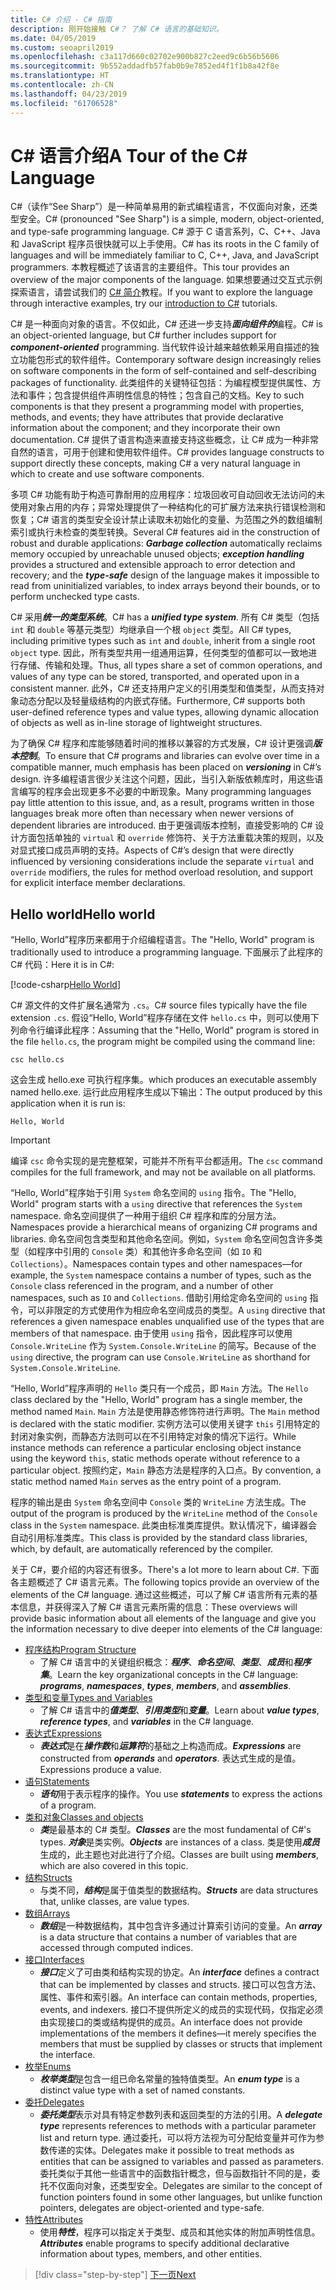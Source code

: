 ```yaml
---
title: C# 介绍 - C# 指南
description: 刚开始接触 C#？ 了解 C# 语言的基础知识。
ms.date: 04/05/2019
ms.custom: seoapril2019
ms.openlocfilehash: c3a117d660c02702e900b827c2eed9c6b56b5606
ms.sourcegitcommit: 9b552addadfb57fab0b9e7852ed4f1f1b8a42f8e
ms.translationtype: HT
ms.contentlocale: zh-CN
ms.lasthandoff: 04/23/2019
ms.locfileid: "61706528"
---
```

# <a name="a-tour-of-the-c-language"></a><span data-ttu-id="5f2f6-104">C# 语言介绍</span><span class="sxs-lookup"><span data-stu-id="5f2f6-104">A Tour of the C# Language</span></span>

<span data-ttu-id="5f2f6-105">C#（读作“See Sharp”）是一种简单易用的新式编程语言，不仅面向对象，还类型安全。</span><span class="sxs-lookup"><span data-stu-id="5f2f6-105">C# (pronounced "See Sharp") is a simple, modern, object-oriented, and type-safe programming language.</span></span> <span data-ttu-id="5f2f6-106">C# 源于 C 语言系列，C、C++、Java 和 JavaScript 程序员很快就可以上手使用。</span><span class="sxs-lookup"><span data-stu-id="5f2f6-106">C# has its roots in the C family of languages and will be immediately familiar to C, C++, Java, and JavaScript programmers.</span></span> <span data-ttu-id="5f2f6-107">本教程概述了该语言的主要组件。</span><span class="sxs-lookup"><span data-stu-id="5f2f6-107">This tour provides an overview of the major components of the language.</span></span> <span data-ttu-id="5f2f6-108">如果想要通过交互式示例探索语言，请尝试我们的 [C# 简介](../tutorials/intro-to-csharp/index.md)教程。</span><span class="sxs-lookup"><span data-stu-id="5f2f6-108">If you want to explore the language through interactive examples, try our [introduction to C#](../tutorials/intro-to-csharp/index.md) tutorials.</span></span>

<span data-ttu-id="5f2f6-109">C# 是一种面向对象的语言。不仅如此，C# 还进一步支持***面向组件的***编程。</span><span class="sxs-lookup"><span data-stu-id="5f2f6-109">C# is an object-oriented language, but C# further includes support for ***component-oriented*** programming.</span></span> <span data-ttu-id="5f2f6-110">当代软件设计越来越依赖采用自描述的独立功能包形式的软件组件。</span><span class="sxs-lookup"><span data-stu-id="5f2f6-110">Contemporary software design increasingly relies on software components in the form of self-contained and self-describing packages of functionality.</span></span> <span data-ttu-id="5f2f6-111">此类组件的关键特征包括：为编程模型提供属性、方法和事件；包含提供组件声明性信息的特性；包含自己的文档。</span><span class="sxs-lookup"><span data-stu-id="5f2f6-111">Key to such components is that they present a programming model with properties, methods, and events; they have attributes that provide declarative information about the component; and they incorporate their own documentation.</span></span> <span data-ttu-id="5f2f6-112">C# 提供了语言构造来直接支持这些概念，让 C# 成为一种非常自然的语言，可用于创建和使用软件组件。</span><span class="sxs-lookup"><span data-stu-id="5f2f6-112">C# provides language constructs to support directly these concepts, making C# a very natural language in which to create and use software components.</span></span>

<span data-ttu-id="5f2f6-113">多项 C# 功能有助于构造可靠耐用的应用程序：垃圾回收可自动回收无法访问的未使用对象占用的内存；异常处理提供了一种结构化的可扩展方法来执行错误检测和恢复；C# 语言的类型安全设计禁止读取未初始化的变量、为范围之外的数组编制索引或执行未检查的类型转换。</span><span class="sxs-lookup"><span data-stu-id="5f2f6-113">Several C# features aid in the construction of robust and durable applications: ***Garbage collection*** automatically reclaims memory occupied by unreachable unused objects; ***exception handling*** provides a structured and extensible approach to error detection and recovery; and the ***type-safe*** design of the language makes it impossible to read from uninitialized variables, to index arrays beyond their bounds, or to perform unchecked type casts.</span></span>

<span data-ttu-id="5f2f6-114">C# 采用***统一的类型系统***。</span><span class="sxs-lookup"><span data-stu-id="5f2f6-114">C# has a ***unified type system***.</span></span> <span data-ttu-id="5f2f6-115">所有 C# 类型（包括 `int` 和 `double` 等基元类型）均继承自一个根 `object` 类型。</span><span class="sxs-lookup"><span data-stu-id="5f2f6-115">All C# types, including primitive types such as `int` and `double`, inherit from a single root `object` type.</span></span> <span data-ttu-id="5f2f6-116">因此，所有类型共用一组通用运算，任何类型的值都可以一致地进行存储、传输和处理。</span><span class="sxs-lookup"><span data-stu-id="5f2f6-116">Thus, all types share a set of common operations, and values of any type can be stored, transported, and operated upon in a consistent manner.</span></span> <span data-ttu-id="5f2f6-117">此外，C# 还支持用户定义的引用类型和值类型，从而支持对象动态分配以及轻量级结构的内嵌式存储。</span><span class="sxs-lookup"><span data-stu-id="5f2f6-117">Furthermore, C# supports both user-defined reference types and value types, allowing dynamic allocation of objects as well as in-line storage of lightweight structures.</span></span>

<span data-ttu-id="5f2f6-118">为了确保 C# 程序和库能够随着时间的推移以兼容的方式发展，C# 设计更强调***版本控制***。</span><span class="sxs-lookup"><span data-stu-id="5f2f6-118">To ensure that C# programs and libraries can evolve over time in a compatible manner, much emphasis has been placed on ***versioning*** in C#’s design.</span></span> <span data-ttu-id="5f2f6-119">许多编程语言很少关注这个问题，因此，当引入新版依赖库时，用这些语言编写的程序会出现更多不必要的中断现象。</span><span class="sxs-lookup"><span data-stu-id="5f2f6-119">Many programming languages pay little attention to this issue, and, as a result, programs written in those languages break more often than necessary when newer versions of dependent libraries are introduced.</span></span> <span data-ttu-id="5f2f6-120">由于更强调版本控制，直接受影响的 C# 设计方面包括单独的 `virtual` 和 `override` 修饰符、关于方法重载决策的规则，以及对显式接口成员声明的支持。</span><span class="sxs-lookup"><span data-stu-id="5f2f6-120">Aspects of C#’s design that were directly influenced by versioning considerations include the separate `virtual` and `override` modifiers, the rules for method overload resolution, and support for explicit interface member declarations.</span></span>

## <a name="hello-world"></a><span data-ttu-id="5f2f6-121">Hello world</span><span class="sxs-lookup"><span data-stu-id="5f2f6-121">Hello world</span></span>

<span data-ttu-id="5f2f6-122">“Hello, World”程序历来都用于介绍编程语言。</span><span class="sxs-lookup"><span data-stu-id="5f2f6-122">The "Hello, World" program is traditionally used to introduce a programming language.</span></span> <span data-ttu-id="5f2f6-123">下面展示了此程序的 C# 代码：</span><span class="sxs-lookup"><span data-stu-id="5f2f6-123">Here it is in C#:</span></span>

[!code-csharp[Hello World](../../../samples/snippets/csharp/tour/hello/Program.cs#L1-L8)]

<span data-ttu-id="5f2f6-124">C# 源文件的文件扩展名通常为 `.cs`。</span><span class="sxs-lookup"><span data-stu-id="5f2f6-124">C# source files typically have the file extension `.cs`.</span></span> <span data-ttu-id="5f2f6-125">假设“Hello, World”程序存储在文件 `hello.cs` 中，则可以使用下列命令行编译此程序：</span><span class="sxs-lookup"><span data-stu-id="5f2f6-125">Assuming that the "Hello, World" program is stored in the file `hello.cs`, the program might be compiled using the command line:</span></span>

```console
csc hello.cs
```

<span data-ttu-id="5f2f6-126">这会生成 hello.exe 可执行程序集。</span><span class="sxs-lookup"><span data-stu-id="5f2f6-126">which produces an executable assembly named hello.exe.</span></span> <span data-ttu-id="5f2f6-127">运行此应用程序生成以下输出：</span><span class="sxs-lookup"><span data-stu-id="5f2f6-127">The output produced by this application when it is run is:</span></span>

```console
Hello, World
```

> [!IMPORTANT]
> <span data-ttu-id="5f2f6-128">编译 `csc` 命令实现的是完整框架，可能并不所有平台都适用。</span><span class="sxs-lookup"><span data-stu-id="5f2f6-128">The `csc` command compiles for the full framework, and may not be available on all platforms.</span></span>

<span data-ttu-id="5f2f6-129">“Hello, World”程序始于引用 `System` 命名空间的 `using` 指令。</span><span class="sxs-lookup"><span data-stu-id="5f2f6-129">The "Hello, World" program starts with a `using` directive that references the `System` namespace.</span></span> <span data-ttu-id="5f2f6-130">命名空间提供了一种用于组织 C# 程序和库的分层方法。</span><span class="sxs-lookup"><span data-stu-id="5f2f6-130">Namespaces provide a hierarchical means of organizing C# programs and libraries.</span></span> <span data-ttu-id="5f2f6-131">命名空间包含类型和其他命名空间。例如，`System` 命名空间包含许多类型（如程序中引用的 `Console` 类）和其他许多命名空间（如 `IO` 和 `Collections`）。</span><span class="sxs-lookup"><span data-stu-id="5f2f6-131">Namespaces contain types and other namespaces—for example, the `System` namespace contains a number of types, such as the `Console` class referenced in the program, and a number of other namespaces, such as `IO` and `Collections`.</span></span> <span data-ttu-id="5f2f6-132">借助引用给定命名空间的 `using` 指令，可以非限定的方式使用作为相应命名空间成员的类型。</span><span class="sxs-lookup"><span data-stu-id="5f2f6-132">A `using` directive that references a given namespace enables unqualified use of the types that are members of that namespace.</span></span> <span data-ttu-id="5f2f6-133">由于使用 `using` 指令，因此程序可以使用 `Console.WriteLine` 作为 `System.Console.WriteLine` 的简写。</span><span class="sxs-lookup"><span data-stu-id="5f2f6-133">Because of the `using` directive, the program can use `Console.WriteLine` as shorthand for `System.Console.WriteLine`.</span></span>

<span data-ttu-id="5f2f6-134">“Hello, World”程序声明的 `Hello` 类只有一个成员，即 `Main` 方法。</span><span class="sxs-lookup"><span data-stu-id="5f2f6-134">The `Hello` class declared by the "Hello, World" program has a single member, the method named `Main`.</span></span> <span data-ttu-id="5f2f6-135">`Main` 方法是使用静态修饰符进行声明。</span><span class="sxs-lookup"><span data-stu-id="5f2f6-135">The `Main` method is declared with the static modifier.</span></span> <span data-ttu-id="5f2f6-136">实例方法可以使用关键字 `this` 引用特定的封闭对象实例，而静态方法则可以在不引用特定对象的情况下运行。</span><span class="sxs-lookup"><span data-stu-id="5f2f6-136">While instance methods can reference a particular enclosing object instance using the keyword `this`, static methods operate without reference to a particular object.</span></span> <span data-ttu-id="5f2f6-137">按照约定，`Main` 静态方法是程序的入口点。</span><span class="sxs-lookup"><span data-stu-id="5f2f6-137">By convention, a static method named `Main` serves as the entry point of a program.</span></span>

<span data-ttu-id="5f2f6-138">程序的输出是由 `System` 命名空间中 `Console` 类的 `WriteLine` 方法生成。</span><span class="sxs-lookup"><span data-stu-id="5f2f6-138">The output of the program is produced by the `WriteLine` method of the `Console` class in the `System` namespace.</span></span> <span data-ttu-id="5f2f6-139">此类由标准类库提供。默认情况下，编译器会自动引用标准类库。</span><span class="sxs-lookup"><span data-stu-id="5f2f6-139">This class is provided by the standard class libraries, which, by default, are automatically referenced by the compiler.</span></span>

<span data-ttu-id="5f2f6-140">关于 C#，要介绍的内容还有很多。</span><span class="sxs-lookup"><span data-stu-id="5f2f6-140">There's a lot more to learn about C#.</span></span>  <span data-ttu-id="5f2f6-141">下面各主题概述了 C# 语言元素。</span><span class="sxs-lookup"><span data-stu-id="5f2f6-141">The following topics provide an overview of the elements of the C# language.</span></span> <span data-ttu-id="5f2f6-142">通过这些概述，可以了解 C# 语言所有元素的基本信息，并获得深入了解 C# 语言元素所需的信息：</span><span class="sxs-lookup"><span data-stu-id="5f2f6-142">These overviews will provide basic information about all elements of the language and give you the information necessary to dive deeper into elements of the C# language:</span></span>

* [<span data-ttu-id="5f2f6-143">程序结构</span><span class="sxs-lookup"><span data-stu-id="5f2f6-143">Program Structure</span></span>](program-structure.md)
  - <span data-ttu-id="5f2f6-144">了解 C# 语言中的关键组织概念：***程序***、***命名空间***、***类型***、***成员***和***程序集***。</span><span class="sxs-lookup"><span data-stu-id="5f2f6-144">Learn the key organizational concepts in the C# language: ***programs***, ***namespaces***, ***types***, ***members***, and ***assemblies***.</span></span>
* [<span data-ttu-id="5f2f6-145">类型和变量</span><span class="sxs-lookup"><span data-stu-id="5f2f6-145">Types and Variables</span></span>](types-and-variables.md)
  - <span data-ttu-id="5f2f6-146">了解 C# 语言中的***值类型***、***引用类型***和***变量***。</span><span class="sxs-lookup"><span data-stu-id="5f2f6-146">Learn about ***value types***, ***reference types***, and ***variables*** in the C# language.</span></span>
* [<span data-ttu-id="5f2f6-147">表达式</span><span class="sxs-lookup"><span data-stu-id="5f2f6-147">Expressions</span></span>](expressions.md)
  - <span data-ttu-id="5f2f6-148">***表达式***是在***操作数***和***运算符***的基础之上构造而成。</span><span class="sxs-lookup"><span data-stu-id="5f2f6-148">***Expressions*** are constructed from ***operands*** and ***operators***.</span></span> <span data-ttu-id="5f2f6-149">表达式生成的是值。</span><span class="sxs-lookup"><span data-stu-id="5f2f6-149">Expressions produce a value.</span></span>
* [<span data-ttu-id="5f2f6-150">语句</span><span class="sxs-lookup"><span data-stu-id="5f2f6-150">Statements</span></span>](statements.md)
  - <span data-ttu-id="5f2f6-151">***语句***用于表示程序的操作。</span><span class="sxs-lookup"><span data-stu-id="5f2f6-151">You use ***statements*** to express the actions of a program.</span></span>
* [<span data-ttu-id="5f2f6-152">类和对象</span><span class="sxs-lookup"><span data-stu-id="5f2f6-152">Classes and objects</span></span>](classes-and-objects.md)
  - <span data-ttu-id="5f2f6-153">***类***是最基本的 C# 类型。</span><span class="sxs-lookup"><span data-stu-id="5f2f6-153">***Classes*** are the most fundamental of C#'s types.</span></span> <span data-ttu-id="5f2f6-154">***对象***是类实例。</span><span class="sxs-lookup"><span data-stu-id="5f2f6-154">***Objects*** are instances of a class.</span></span> <span data-ttu-id="5f2f6-155">类是使用***成员***生成的，此主题也对此进行了介绍。</span><span class="sxs-lookup"><span data-stu-id="5f2f6-155">Classes are built using ***members***, which are also covered in this topic.</span></span>
* [<span data-ttu-id="5f2f6-156">结构</span><span class="sxs-lookup"><span data-stu-id="5f2f6-156">Structs</span></span>](structs.md)
  - <span data-ttu-id="5f2f6-157">与类不同，***结构***是属于值类型的数据结构。</span><span class="sxs-lookup"><span data-stu-id="5f2f6-157">***Structs*** are data structures that, unlike classes, are value types.</span></span>
* [<span data-ttu-id="5f2f6-158">数组</span><span class="sxs-lookup"><span data-stu-id="5f2f6-158">Arrays</span></span>](arrays.md)
  - <span data-ttu-id="5f2f6-159">***数组***是一种数据结构，其中包含许多通过计算索引访问的变量。</span><span class="sxs-lookup"><span data-stu-id="5f2f6-159">An ***array*** is a data structure that contains a number of variables that are accessed through computed indices.</span></span>
* [<span data-ttu-id="5f2f6-160">接口</span><span class="sxs-lookup"><span data-stu-id="5f2f6-160">Interfaces</span></span>](interfaces.md)
  - <span data-ttu-id="5f2f6-161">***接口***定义了可由类和结构实现的协定。</span><span class="sxs-lookup"><span data-stu-id="5f2f6-161">An ***interface*** defines a contract that can be implemented by classes and structs.</span></span> <span data-ttu-id="5f2f6-162">接口可以包含方法、属性、事件和索引器。</span><span class="sxs-lookup"><span data-stu-id="5f2f6-162">An interface can contain methods, properties, events, and indexers.</span></span> <span data-ttu-id="5f2f6-163">接口不提供所定义的成员的实现代码，仅指定必须由实现接口的类或结构提供的成员。</span><span class="sxs-lookup"><span data-stu-id="5f2f6-163">An interface does not provide implementations of the members it defines—it merely specifies the members that must be supplied by classes or structs that implement the interface.</span></span>
* [<span data-ttu-id="5f2f6-164">枚举</span><span class="sxs-lookup"><span data-stu-id="5f2f6-164">Enums</span></span>](enums.md)
  - <span data-ttu-id="5f2f6-165">***枚举类型***是包含一组已命名常量的独特值类型。</span><span class="sxs-lookup"><span data-stu-id="5f2f6-165">An ***enum type*** is a distinct value type with a set of named constants.</span></span>
* [<span data-ttu-id="5f2f6-166">委托</span><span class="sxs-lookup"><span data-stu-id="5f2f6-166">Delegates</span></span>](delegates.md)
  - <span data-ttu-id="5f2f6-167">***委托类型***表示对具有特定参数列表和返回类型的方法的引用。</span><span class="sxs-lookup"><span data-stu-id="5f2f6-167">A ***delegate type*** represents references to methods with a particular parameter list and return type.</span></span> <span data-ttu-id="5f2f6-168">通过委托，可以将方法视为可分配给变量并可作为参数传递的实体。</span><span class="sxs-lookup"><span data-stu-id="5f2f6-168">Delegates make it possible to treat methods as entities that can be assigned to variables and passed as parameters.</span></span> <span data-ttu-id="5f2f6-169">委托类似于其他一些语言中的函数指针概念，但与函数指针不同的是，委托不仅面向对象，还类型安全。</span><span class="sxs-lookup"><span data-stu-id="5f2f6-169">Delegates are similar to the concept of function pointers found in some other languages, but unlike function pointers, delegates are object-oriented and type-safe.</span></span>
* [<span data-ttu-id="5f2f6-170">特性</span><span class="sxs-lookup"><span data-stu-id="5f2f6-170">Attributes</span></span>](attributes.md)
  * <span data-ttu-id="5f2f6-171">使用***特性***，程序可以指定关于类型、成员和其他实体的附加声明性信息。</span><span class="sxs-lookup"><span data-stu-id="5f2f6-171">***Attributes*** enable programs to specify additional declarative information about types, members, and other entities.</span></span>

> [!div class="step-by-step"]
> [<span data-ttu-id="5f2f6-172">下一页</span><span class="sxs-lookup"><span data-stu-id="5f2f6-172">Next</span></span>](program-structure.md)
